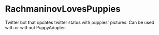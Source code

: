 # RachmaninovLovesPuppies
Twitter bot that updates twitter status with puppies' pictures. Can be used with or without PuppyAdopter.
